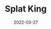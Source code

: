 ---
title: Splat King
date: 2022-03-27
Author: Mican
base: Base
images: [
    "https://raw.githubusercontent.com/JumpKingPlus/JumpKingPlus.github.io/www/images/workshop/reskins/15-banner.png",
    "https://raw.githubusercontent.com/JumpKingPlus/JumpKingPlus.github.io/www/images/workshop/reskins/15-hover.png"
]
dlink: "https://github.com/JumpKingPlus/JumpKingPlus.github.io/raw/www/reskins/clothing/SplatKing.zip"
---